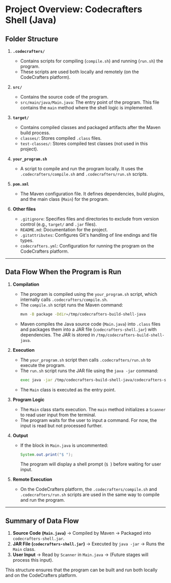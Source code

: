 # Project Overview: Codecrafters Shell (Java)

## Folder Structure

1. **`.codecrafters/`**
   - Contains scripts for compiling (`compile.sh`) and running (`run.sh`) the program.
   - These scripts are used both locally and remotely (on the CodeCrafters platform).

2. **`src/`**
   - Contains the source code of the program.
   - `src/main/java/Main.java`: The entry point of the program. This file contains the `main` method where the shell logic is implemented.

3. **`target/`**
   - Contains compiled classes and packaged artifacts after the Maven build process.
   - `classes/`: Stores compiled `.class` files.
   - `test-classes/`: Stores compiled test classes (not used in this project).

4. **`your_program.sh`**
   - A script to compile and run the program locally. It uses the `.codecrafters/compile.sh` and `.codecrafters/run.sh` scripts.

5. **`pom.xml`**
   - The Maven configuration file. It defines dependencies, build plugins, and the main class (`Main`) for the program.

6. **Other files**
   - `.gitignore`: Specifies files and directories to exclude from version control (e.g., `target/` and `.jar` files).
   - `README.md`: Documentation for the project.
   - `.gitattributes`: Configures Git's handling of line endings and file types.
   - `codecrafters.yml`: Configuration for running the program on the CodeCrafters platform.

---

## Data Flow When the Program is Run

1. **Compilation**
   - The program is compiled using the `your_program.sh` script, which internally calls `.codecrafters/compile.sh`.
   - The `compile.sh` script runs the Maven command:
     ```sh
     mvn -B package -Ddir=/tmp/codecrafters-build-shell-java
     ```
   - Maven compiles the Java source code (`Main.java`) into `.class` files and packages them into a JAR file (`codecrafters-shell.jar`) with dependencies. The JAR is stored in `/tmp/codecrafters-build-shell-java`.

2. **Execution**
   - The `your_program.sh` script then calls `.codecrafters/run.sh` to execute the program.
   - The `run.sh` script runs the JAR file using the `java -jar` command:
     ```sh
     exec java -jar /tmp/codecrafters-build-shell-java/codecrafters-shell.jar "$@"
     ```
   - The `Main` class is executed as the entry point.

3. **Program Logic**
   - The `Main` class starts execution. The `main` method initializes a `Scanner` to read user input from the terminal.
   - The program waits for the user to input a command. For now, the input is read but not processed further.

4. **Output**
   - If the block in `Main.java` is uncommented:
     ```java
     System.out.print("$ ");
     ```
     The program will display a shell prompt (`$ `) before waiting for user input.

5. **Remote Execution**
   - On the CodeCrafters platform, the `.codecrafters/compile.sh` and `.codecrafters/run.sh` scripts are used in the same way to compile and run the program.

---

## Summary of Data Flow
1. **Source Code (`Main.java`)** → Compiled by Maven → Packaged into `codecrafters-shell.jar`.
2. **JAR File (`codecrafters-shell.jar`)** → Executed by `java -jar` → Runs the `Main` class.
3. **User Input** → Read by `Scanner` in `Main.java` → (Future stages will process this input).

This structure ensures that the program can be built and run both locally and on the CodeCrafters platform.